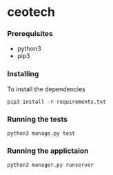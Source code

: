 # ceotech

### Prerequisites
- python3
- pip3

### Installing
To install the dependencies

```
pip3 install -r requirements.txt
```

### Running the tests

```
python3 manage.py test
```

### Running the applictaion

```
python3 manager.py runserver
```
